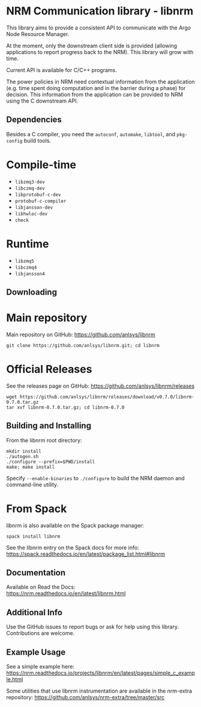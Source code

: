 # NRM Communication library - libnrm

This library aims to provide a consistent API to communicate with the Argo Node
Resource Manager.

At the moment, only the downstream client side is provided (allowing
applications to report progress back to the NRM). This library will grow with
time.

Current API is available for C/C++ programs.

The power policies in NRM need contextual information from the application
(e.g. time spent doing computation and in the barrier during a phase) for
decision. This information from the application can be provided to NRM using
the C downstream API.

## Dependencies

Besides a C compiler, you need the `autoconf`, `automake`, `libtool`, and `pkg-config` build tools.

# Compile-time

* `libzmq3-dev`
* `libczmq-dev`
* `libprotobuf-c-dev`
* `protobuf-c-compiler`
* `libjansson-dev`
* `libhwloc-dev`
* `check`

# Runtime

* `libzmq5`
* `libczmq4`
* `libjansson4`


## Downloading

# Main repository

Main repository on GitHub: https://github.com/anlsys/libnrm

```
git clone https://github.com/anlsys/libnrm.git; cd libnrm
```

# Official Releases

See the releases page on GitHub: https://github.com/anlsys/libnrm/releases

```
wget https://github.com/anlsys/libnrm/releases/download/v0.7.0/libnrm-0.7.0.tar.gz
tar xvf libnrm-0.7.0.tar.gz; cd libnrm-0.7.0
```

## Building and Installing

From the libnrm root directory:

```
mkdir install
./autogen.sh
./configure --prefix=$PWD/install
make; make install
```

Specify `--enable-binaries` to `./configure` to build the NRM daemon and command-line utility.

# From Spack

libnrm is also available on the Spack package manager:

```
spack install libnrm
```

See the libnrm entry on the Spack docs for more info: https://spack.readthedocs.io/en/latest/package_list.html#libnrm

## Documentation

Available on Read the Docs: https://nrm.readthedocs.io/en/latest/libnrm.html

## Additional Info

Use the GitHub issues to report bugs or ask for help using this library. Contributions are welcome.

## Example Usage

See a simple example here: https://nrm.readthedocs.io/projects/libnrm/en/latest/pages/simple_c_example.html

Some utilities that use libnrm instrumentation are available in the nrm-extra repository:
https://github.com/anlsys/nrm-extra/tree/master/src
